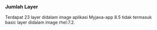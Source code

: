 ### Jumlah Layer

Terdapat 23 layer didalam image aplikasi Myjava-app 8.5 tidak termasuk basic layer didalam image rhel:7.2.